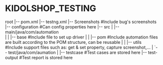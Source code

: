 # KIDOLSHOP_TESTING
root
|-- pom.xml
|-- testng.xml
|-- Screenshots				#Include bug's screenshots
|-- configuration			#Can config properties here
|-- src
|   |-- main/java/com/automation	
|   |   |-- base			#Include file to set up driver
|   |   |-- pom				#Include automation files are built according to the POM structure, can be reusable
|   |   |-- utils			#Include support files such as: get & set property, capture screenshot,... 
|   `-- test/java/com/aumation
|       |-- testcase			#Test cases are stored here
|-- test-output				#Test report is stored here
